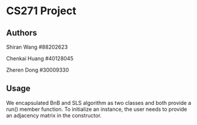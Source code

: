 # CS271 Project
## Authors
Shiran Wang #88202623

Chenkai Huang  #40128045

Zheren Dong #30009330

## Usage
We encapsulated BnB and SLS algorithm as two classes and both provide a run() member function. To initialize an instance, the user needs to provide an adjacency matrix in the constructor.